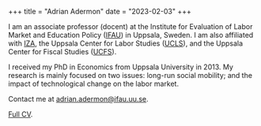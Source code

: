 +++
title = "Adrian Adermon"
date = "2023-02-03"
+++

I am an associate professor (docent) at the Institute for Evaluation of Labor Market and Education Policy ([IFAU](https://www.ifau.se/en/)) in Uppsala, Sweden. I am also affiliated with [IZA](https://www.iza.org/person/20695/adrian-adermon), the Uppsala Center for Labor Studies ([UCLS](https://ucls.nek.uu.se/)), and the Uppsala Center for Fiscal Studies ([UCFS](https://ucfs.nek.uu.se/)).

I received my PhD in Economics from Uppsala University in 2013. My research is mainly focused on two issues: long-run social mobility; and the impact of technological change on the labor market.

Contact me at [adrian.adermon@ifau.uu.se](mailto:adrian.adermon@ifau.uu.se).

[Full CV](/cv).
